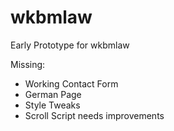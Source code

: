 # wkbmlaw
Early Prototype for wkbmlaw

Missing: 
- Working Contact Form
- German Page
- Style Tweaks
- Scroll Script needs improvements
